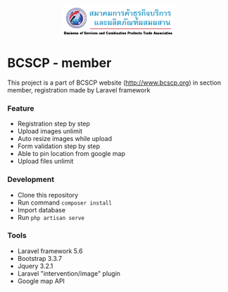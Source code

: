 <p align="center"><img src="assets/images/logo-full.png"></p>

# BCSCP - member

This project is a part of BCSCP website (http://www.bcscp.org) in section member, registration made by Laravel framework

### Feature
- Registration step by step
- Upload images unlimit
- Auto resize images while upload
- Form validation step by step
- Able to pin location from google map
- Upload files unlimit

### Development
- Clone this repository
- Run command `composer install`
- Import database
- Run `php artisan serve`

### Tools
- Laravel framework 5.6
- Bootstrap 3.3.7
- Jquery 3.2.1
- Laravel "intervention/image" plugin
- Google map API
